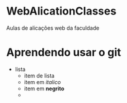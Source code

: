 # WebAlicationClasses
Aulas de alicações web da faculdade

# Aprendendo usar o git

* lista
  + item de lista
  + item em *italico*
  + item em **negrito**
  + 
